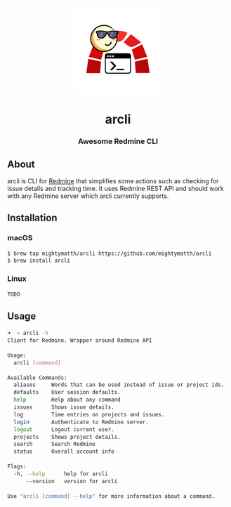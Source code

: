 <p align="center">
  <img alt="arcli" src="img/arcli.png" height="200" width="200" />
  <h1 align="center">arcli</h1>
  <h3 align="center">Awesome Redmine CLI</h3>
</p>


## About

arcli is CLI for [Redmine](https://www.redmine.org/) that simplifies some actions such as checking for issue details and tracking time. It uses Redmine REST API and should work with any Redmine server which arcli currently supports. 

## Installation

### macOS

```sh
$ brew tap mightymatth/arcli https://github.com/mightymatth/arcli
$ brew install arcli
```

### Linux

```sh
TODO
```

## Usage
```sh
➜  ~ arcli -h
Client for Redmine. Wrapper around Redmine API

Usage:
  arcli [command]

Available Commands:
  aliases     Words that can be used instead of issue or project ids.
  defaults    User session defaults.
  help        Help about any command
  issues      Shows issue details.
  log         Time entries on projects and issues.
  login       Authenticate to Redmine server.
  logout      Logout current user.
  projects    Shows project details.
  search      Search Redmine
  status      Overall account info

Flags:
  -h, --help      help for arcli
      --version   version for arcli

Use "arcli [command] --help" for more information about a command.
```
